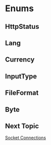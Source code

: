 # Enums

## HttpStatus

## Lang

## Currency

## InputType

## FileFormat

## Byte

## Next Topic
[Socket Connections](https://github.com/simplitech/simpli-web-sdk/tree/master/docs/socket-connections.md)
